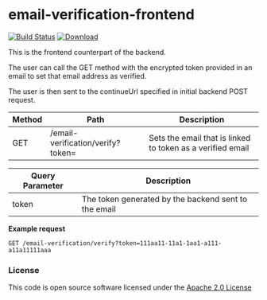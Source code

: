 # email-verification-frontend

[![Build Status](https://travis-ci.org/hmrc/email-verification-frontend.svg)](https://travis-ci.org/hmrc/email-verification-frontend) [ ![Download](https://api.bintray.com/packages/hmrc/releases/email-verification-frontend/images/download.svg) ](https://bintray.com/hmrc/releases/email-verification-frontend/_latestVersion)


This is the frontend counterpart of the backend.

The user can call the GET method with the encrypted token provided in an email to set that email address as verified.

The user is then sent to the continueUrl specified in initial backend POST request.


 | Method | Path                       | Description                                                                               |
|--------|----------------------------|-------------------------------------------------------------------------------------------|
| GET   | /email-verification/verify?token=   |   Sets the email that is linked to token as a verified email   | 


 | Query Parameter | Description   |
|-----------------|---------------|
| token | The token generated by the backend sent to the email |

 **Example request**
```
GET /email-verification/verify?token=111aa11-11a1-1aa1-a111-a11a11111aaa
 ```


### License

This code is open source software licensed under the [Apache 2.0 License]("http://www.apache.org/licenses/LICENSE-2.0.html")
